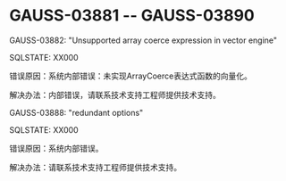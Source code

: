 # GAUSS-03881 -- GAUSS-03890<a name="ZH-CN_TOPIC_0302072928"></a>

GAUSS-03882: "Unsupported array coerce expression in vector engine"

SQLSTATE: XX000

错误原因：系统内部错误：未实现ArrayCoerce表达式函数的向量化。

解决办法：内部错误，请联系技术支持工程师提供技术支持。

GAUSS-03888: "redundant options"

SQLSTATE: XX000

错误原因：系统内部错误。

解决办法：请联系技术支持工程师提供技术支持。

